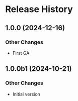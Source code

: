# Release History

## 1.0.0 (2024-12-16)

### Other Changes

  - First GA

## 1.0.0b1 (2024-10-21)

### Other Changes

  - Initial version
